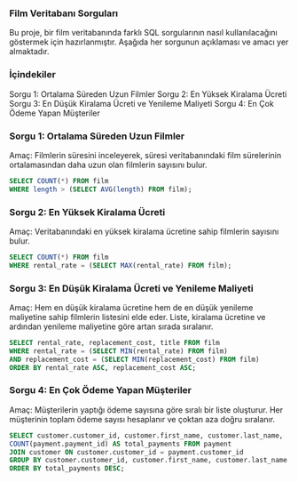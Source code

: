### Film Veritabanı Sorguları
Bu proje, bir film veritabanında farklı SQL sorgularının nasıl kullanılacağını göstermek için hazırlanmıştır. Aşağıda her sorgunun açıklaması ve amacı yer almaktadır.

### İçindekiler
Sorgu 1: Ortalama Süreden Uzun Filmler
Sorgu 2: En Yüksek Kiralama Ücreti
Sorgu 3: En Düşük Kiralama Ücreti ve Yenileme Maliyeti
Sorgu 4: En Çok Ödeme Yapan Müşteriler

### Sorgu 1: Ortalama Süreden Uzun Filmler
Amaç: Filmlerin süresini inceleyerek, süresi veritabanındaki film sürelerinin ortalamasından daha uzun olan filmlerin sayısını bulur.

```sql
SELECT COUNT(*) FROM film 
WHERE length > (SELECT AVG(length) FROM film);
```

### Sorgu 2: En Yüksek Kiralama Ücreti
Amaç: Veritabanındaki en yüksek kiralama ücretine sahip filmlerin sayısını bulur.

```sql
SELECT COUNT(*) FROM film 
WHERE rental_rate = (SELECT MAX(rental_rate) FROM film);
```

### Sorgu 3: En Düşük Kiralama Ücreti ve Yenileme Maliyeti
Amaç: Hem en düşük kiralama ücretine hem de en düşük yenileme maliyetine sahip filmlerin listesini elde eder. Liste, kiralama ücretine ve ardından yenileme maliyetine göre artan sırada sıralanır.

```sql
SELECT rental_rate, replacement_cost, title FROM film 
WHERE rental_rate = (SELECT MIN(rental_rate) FROM film) 
AND replacement_cost = (SELECT MIN(replacement_cost) FROM film)
ORDER BY rental_rate ASC, replacement_cost ASC;
```
### Sorgu 4: En Çok Ödeme Yapan Müşteriler
Amaç: Müşterilerin yaptığı ödeme sayısına göre sıralı bir liste oluşturur. Her müşterinin toplam ödeme sayısı hesaplanır ve çoktan aza doğru sıralanır.

```sql
SELECT customer.customer_id, customer.first_name, customer.last_name,
COUNT(payment.payment_id) AS total_payments FROM payment
JOIN customer ON customer.customer_id = payment.customer_id
GROUP BY customer.customer_id, customer.first_name, customer.last_name
ORDER BY total_payments DESC;
```
